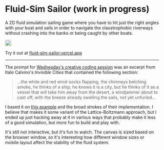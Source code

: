 # Fluid-Sim Sailor (work in progress)

A 2D fluid simulation sailing game where you have to hit just the right angles with your boat and sails in order to navigate the claustrophobic riverways without crashing into the banks or being caught by other boats.

[<img alt="Made with love at the Recurse Center" src="https://cloud.githubusercontent.com/assets/2883345/11325206/336ea5f4-9150-11e5-9e90-d86ad31993d8.png" height="20">](https://www.recurse.com/)

Try it out at [fluid-sim-sailor.vercel.app](https://fluid-sim-sailor.vercel.app)

---

The prompt for [Wednesday's creative coding session](https://gianluca.ai/rc-weeknotes-05) was an excerpt from Italo Calvino's _Invisible Cities_ that contained the following section:

> ...the white and red wind-socks flapping, the chimneys belching smoke, he thinks of a ship; he knows it is a city, but he thinks of it as a vessel that will take him away from the desert, a windjammer about to cast off, with the breeze already swelling the sails, not yet unfurled...

I based it on [this example](https://neuroid.co.uk/lab/fluid/) and the broad strokes of their implementation. I believe that makes it some variant of the Lattice-Boltzmann approach, but I ended up just hacking away at it in various ways that probably make it less of a good simulation, but more fun to build and play with.

It's still not interactive, but it's fun to watch. The canvas is sized based on the browser window, so it's interesting how different window sizes or mobile layout affect the stability of the fluid system.
